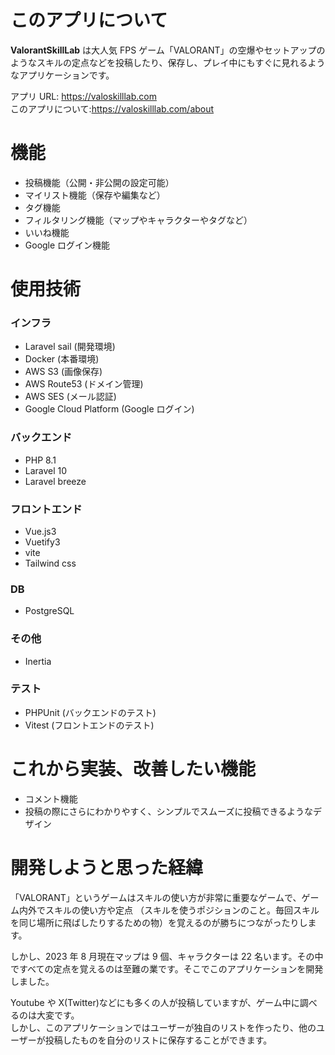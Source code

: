 # このアプリについて

**ValorantSkillLab** は大人気 FPS ゲーム「VALORANT」の空爆やセットアップのようなスキルの定点などを投稿したり、保存し、プレイ中にもすぐに見れるようなアプリケーションです。

アプリ URL: https://valoskilllab.com  
このアプリについて:https://valoskilllab.com/about

# 機能

-   投稿機能（公開・非公開の設定可能）
-   マイリスト機能（保存や編集など）
-   タグ機能
-   フィルタリング機能（マップやキャラクターやタグなど）
-   いいね機能
-   Google ログイン機能

# 使用技術

### インフラ

-   Laravel sail (開発環境)
-   Docker (本番環境)
-   AWS S3 (画像保存)
-   AWS Route53 (ドメイン管理)
-   AWS SES (メール認証)
-   Google Cloud Platform (Google ログイン)

### バックエンド

-   PHP 8.1
-   Laravel 10
-   Laravel breeze

### フロントエンド

-   Vue.js3
-   Vuetify3
-   vite
-   Tailwind css

### DB

-   PostgreSQL

### その他

-   Inertia

### テスト

-   PHPUnit (バックエンドのテスト)
-   Vitest (フロントエンドのテスト)

# これから実装、改善したい機能

-   コメント機能
-   投稿の際にさらにわかりやすく、シンプルでスムーズに投稿できるようなデザイン

# 開発しようと思った経緯

「VALORANT」というゲームはスキルの使い方が非常に重要なゲームで、ゲーム内外でスキルの使い方や定点
（スキルを使うポジションのこと。毎回スキルを同じ場所に飛ばしたりするための物）を覚えるのが勝ちにつながったりします。

しかし、2023 年 8 月現在マップは 9 個、キャラクターは 22 名います。その中ですべての定点を覚えるのは至難の業です。そこでこのアプリケーションを開発しました。

Youtube や X(Twitter)などにも多くの人が投稿していますが、ゲーム中に調べるのは大変です。  
しかし、このアプリケーションではユーザーが独自のリストを作ったり、他のユーザーが投稿したものを自分のリストに保存することができます。
